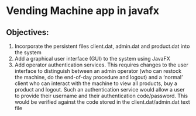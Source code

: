 # Vending Machine app in javafx

## Objectives:

1.	Incorporate the persistent files client.dat, admin.dat and product.dat into the system  
2.	Add a graphical user interface (GUI) to the system using JavaFX  
3.	Add operator authentication services. This requires changes to the user interface to distinguish between an admin operator (who can restock the machine, do the end-of-day procedure and logout) and a ‘normal’ client who can interact with the machine to view all products, buy a product and logout. Such an authentication service would allow a user to provide their username and their authentication code/password. This would be verified against the code stored in the client.dat/admin.dat text file  


